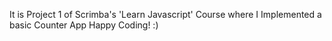 It is Project 1 of Scrimba's 'Learn Javascript' Course where I Implemented a basic Counter App 
Happy Coding! :) 
